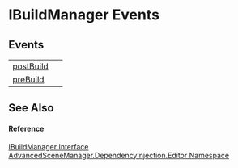 # IBuildManager Events




## Events
<table>
<tr>
<td><a href="E_AdvancedSceneManager_DependencyInjection_Editor_IBuildManager_postBuild">postBuild</a></td>
<td> </td></tr>
<tr>
<td><a href="E_AdvancedSceneManager_DependencyInjection_Editor_IBuildManager_preBuild">preBuild</a></td>
<td> </td></tr>
</table>

## See Also


#### Reference
<a href="T_AdvancedSceneManager_DependencyInjection_Editor_IBuildManager">IBuildManager Interface</a>  
<a href="N_AdvancedSceneManager_DependencyInjection_Editor">AdvancedSceneManager.DependencyInjection.Editor Namespace</a>  
